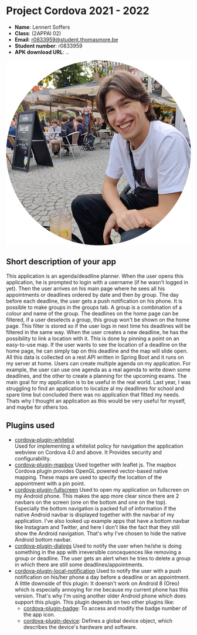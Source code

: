 # Project Cordova 2021 - 2022

-   **Name**: Lennert Soffers
-   **Class**: (2APPAI 02)
-   **Email**: <a href="mailto:r0833959@student.thomasmore.be">r0833959@student.thomasmore.be</a>
-   **Student number**: r0833959
-   **APK download URL**: ..

![Link to your profile photo](/www/assets/profilePic.png)

## Short description of your app

This application is an agenda/deadline planner. When the user opens this application, he is prompted to login with a username (if he wasn't logged in yet). Then the user arrives on his main page where he sees all his appointments or deadlines ordered by date and then by group. The day before each deadline, the user gets a push notification on his phone.
It is possible to make groups in the groups tab. A group is a combination of a colour and name of the group. The deadlines on the home page can be filtered, if a user deselects a group, this group won't be shown on the home page. This filter is stored so if the user logs in next time his deadlines will be filtered in the same way. When the user creates a new deadline, he has the possibility to link a location with it. This is done by pinning a point on an easy-to-use map. If the user wants to see the location of a deadline on the home page, he can simply tap on this deadline and the map will slide open. All this data is collected on a rest API written in Spring Boot and it runs on my server at home. Users can create multiple agenda on my application. For example, the user can use one agenda as a real agenda to write down some deadlines, and the other to create a planning for the upcoming exams. The main goal for my application is to be useful in the real world. Last year, I was struggling to find an application to localize al my deadlines for school and spare time but concluded there was no application that fitted my needs. Thats why I thought an application as this would be very useful for myself, and maybe for others too.

## Plugins used

-   [cordova-plugin-whitelist](https://cordova.apache.org/docs/en/latest/reference/cordova-plugin-whitelist/)  
    Used for implementing a whitelist policy for navigation the application webview on Cordova 4.0 and above. It Provides security and configurability.
-   [cordova-plugin-mapbox](https://www.npmjs.com/package/cordova-plugin-mapbox)
    Used together with leaflet js. The mapbox Cordova plugin provides OpenGL powered vector-based native mapping. These maps are used to specify the location of the appointment with a pin point.
-   [cordova-plugin-fullscreen](https://www.npmjs.com/package/cordova-plugin-fullscreen)
    Used to open my application on fullscreen on my Android phone. This makes the app more clear since there are 2 navbars on the screen (one on the bottom and one on the top). Especially the bottom navigation is packed full of information if the native Android navbar is displayed together with the navbar of my application. I've also looked up example apps that have a bottom navbar like Instagram and Twitter, and here I don't like the fact that they still show the Android navigation. That's why I've chosen to hide the native Android bottom navbar.
-   [cordova-plugin-dialogs](https://www.npmjs.com/package/cordova-plugin-dialogs)
    Used to notify the user when he/she is doing something in the app with irreversible concequences like removing a group or deadline. The user gets an alert when he tries to delete a group in which there are still some deadlines/appointments.
-   [cordova-plugin-local-notification](https://www.npmjs.com/package/cordova-plugin-local-notification-fixed)
    Used to notify the user with a push notification on his/her phone a day before a deadline or an appointment. A little downside of this plugin: It doensn't work on Android 8 (Oreo) which is especially annoying for me because my current phone has this version. That's why I'm using another older Android phone which does support this plugin.
    This plugin depends on two other plugins like:
    -   [cordova-plugin-badge](https://www.npmjs.com/package/cordova-plugin-badge): To access and modify the badge number of the app icon.
    -   [cordova-plugin-device](https://www.npmjs.com/package/cordova-plugin-device): Defines a global device object, which describes the device's hardware and software.
